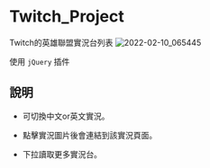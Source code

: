 # Twitch_Project

Twitch的英雄聯盟實況台列表
![2022-02-10_065445](https://user-images.githubusercontent.com/92734689/153304800-341092a7-c035-4814-b4e5-f487538abd47.png)

使用 `jQuery` 插件

## 說明

- 可切換中文or英文實況。

- 點擊實況圖片後會連結到該實況頁面。

- 下拉讀取更多實況台。


